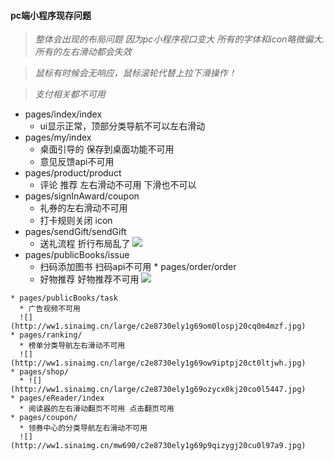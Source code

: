 


#### pc端小程序现存问题
   > *整体会出现的布局问题  因为pc小程序视口变大 所有的字体和icon略微偏大.*
   > *所有的左右滑动都会失效*

   >*鼠标有时候会无响应，鼠标滚轮代替上拉下滑操作！*

   >*支付相关都不可用*
   *  pages/index/index
      * ui显示正常，顶部分类导航不可以左右滑动
   *  pages/my/index
      * 桌面引导的 保存到桌面功能不可用
      * 意见反馈api不可用
   *  pages/product/product
      *  评论 推荐 左右滑动不可用 下滑也不可以
   *  pages/signInAward/coupon
      * 礼券的左右滑动不可用
      * 打卡规则关闭 icon
   *  pages/sendGift/sendGift
      * 送礼流程 折行布局乱了
      ![](http://ww1.sinaimg.cn/large/c2e8730ely1g68hwf1gfij20d10m6abt.jpg)
   * pages/publicBooks/issue
      * 扫码添加图书  扫码api不可用
    *  pages/order/order
      * 好物推荐 好物推荐不可用
      ![](http://ww1.sinaimg.cn/large/c2e8730ely1g69oiqksbgj20cl0kbmzj.jpg)

    * pages/publicBooks/task
      * 广告视频不可用 
      ![](http://ww1.sinaimg.cn/large/c2e8730ely1g69om0lospj20cq0m4mzf.jpg)
    * pages/ranking/
      * 榜单分类导航左右滑动不可用
      ![](http://ww1.sinaimg.cn/large/c2e8730ely1g69ow9iptpj20ct0ltjwh.jpg)
    * pages/shop/
      * ![](http://ww1.sinaimg.cn/large/c2e8730ely1g69ozycx0kj20co0l5447.jpg)
    * pages/eReader/index
      * 阅读器的左右滑动翻页不可用 点击翻页可用
    * pages/coupon/
      * 领券中心的分类导航左右滑动不可用
      ![](http://ww1.sinaimg.cn/mw690/c2e8730ely1g69p9qizygj20cu0l97a9.jpg)